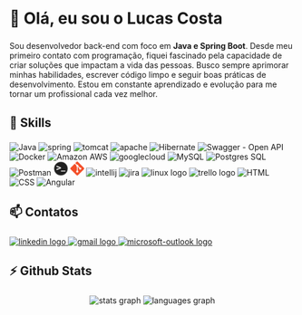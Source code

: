 ###

<h1 align="left">👋 Olá, eu sou o Lucas Costa</h1>

###

<p align="left">Sou desenvolvedor back-end com foco em <strong>Java e Spring Boot</strong>. Desde meu primeiro contato com programação, fiquei fascinado pela capacidade de criar soluções que impactam a vida das pessoas. Busco sempre aprimorar minhas habilidades, escrever código limpo e seguir boas práticas de desenvolvimento. Estou em constante aprendizado e evolução para me tornar um profissional cada vez melhor.</p>

###

<h2 align="left">🚀 Skills</h2>

###

<div align="left">

<img width="25" height="25" src="https://www.vectorlogo.zone/logos/java/java-icon.svg" title="Java" alt="Java" /></code>
<img width="25" height="25" src="https://cdn.jsdelivr.net/gh/devicons/devicon/icons/spring/spring-original-wordmark.svg" title="spring"  alt="spring"  />
<img src="https://cdn.jsdelivr.net/gh/devicons/devicon/icons/tomcat/tomcat-original.svg" height="25" title="tomcat" alt="tomcat"  />
<img src="https://cdn.jsdelivr.net/gh/devicons/devicon/icons/apache/apache-original-wordmark.svg" height="25"  title="apache" alt="apache"  />
<img width="25" height="25" src="https://www.vectorlogo.zone/logos/hibernate/hibernate-icon.svg" title="Hibernate" alt="Hibernate" /></code>
<img width="25" height="25" src="https://www.vectorlogo.zone/logos/openapis/openapis-icon.svg" title="Swagger - Open API" alt="Swagger - Open API" /></code>
<img height="25" src="https://raw.githubusercontent.com/leandrocgsi/leandrocgsi/2331dded51784b78b8b66fd83037b2f2e28943e3/svg_logos/docker_logo.svg" title="Docker" alt="Docker" />
<img width="25" height="25" src="https://github.com/leandrocgsi/leandrocgsi/blob/main/svg_logos/amazon_aws-icon.png" title="Amazon AWS" alt="Amazon AWS" /></code>
<img src="https://cdn.jsdelivr.net/gh/devicons/devicon/icons/googlecloud/googlecloud-original.svg" height="25" title="Google Cloud" alt="googlecloud"  />
<img width="25" height="25" src="https://www.vectorlogo.zone/logos/mysql/mysql-icon.svg" title="MySQL" alt="MySQL"/></code>
<img width="25" height="25" src="https://www.vectorlogo.zone/logos/postgresql/postgresql-icon.svg" title="Postgres SQL" alt="Postgres SQL"/></code>
<img width="25" height="25" src="https://www.vectorlogo.zone/logos/getpostman/getpostman-icon.svg" title="Postman" alt="Postman" /></code>
<img height="25" src="https://raw.githubusercontent.com/github/explore/80688e429a7d4ef2fca1e82350fe8e3517d3494d/topics/terminal/terminal.png" title="Terminal" alt="Terminal">
<img height="25" src="https://raw.githubusercontent.com/devicons/devicon/master/icons/git/git-original.svg" title="GIT" alt="GIT">
<img src="https://cdn.jsdelivr.net/gh/devicons/devicon/icons/intellij/intellij-original.svg" height="25" title="intellij" alt="intellij"  />
<img src="https://cdn.jsdelivr.net/gh/devicons/devicon/icons/jira/jira-original-wordmark.svg" height="25" title="Jira" alt="jira"  />
<img src="https://cdn.jsdelivr.net/gh/devicons/devicon/icons/linux/linux-original.svg" height="25" title="Linux" alt="linux logo"  />
<img src="https://cdn.jsdelivr.net/gh/devicons/devicon/icons/trello/trello-plain.svg" height="25" title="Trello" alt="trello logo"  />
<img width="25" height="25" src="https://github.com/leandrocgsi/leandrocgsi/blob/main/svg_logos/html_logo.png" title="HTML" alt="HTML" />
<img width="25" height="25" src="https://github.com/leandrocgsi/leandrocgsi/blob/main/svg_logos/css_logo.png" title="CSS" alt="CSS" />
<img width="25" height="25" src="https://raw.githubusercontent.com/leandrocgsi/leandrocgsi/main/svg_logos/angularjs-original.svg" title="Angular" alt="Angular" />

</div>

###

<h2 align="left">📫 Contatos</h2>

###

<div align="left">
  <a href="https://www.linkedin.com/in/lucascosta-br/" target="_blank">
    <img src="https://img.shields.io/static/v1?message=LinkedIn&logo=linkedin&label=&color=0077B5&logoColor=white&labelColor=&style=flat" height="20" alt="linkedin logo"  />
  </a>
  <a href="ls.coosta@hotmail.com" target="_blank">
    <img src="https://img.shields.io/static/v1?message=Gmail&logo=gmail&label=&color=D14836&logoColor=white&labelColor=&style=flat" height="20" alt="gmail logo"  />
  </a>
  <a href="ls.coosta@hotmail.com" target="_blank">
    <img src="https://img.shields.io/static/v1?message=Outlook&logo=microsoft-outlook&label=&color=0078D4&logoColor=white&labelColor=&style=flat" height="20" alt="microsoft-outlook logo"  />
  </a>
</div>

###

<h2 align="left">⚡ Github Stats</h2>

###

<div align="center">
  <img src="https://github-readme-stats.vercel.app/api?username=lucascosta-br&hide_title=false&hide_rank=false&show_icons=false&include_all_commits=true&count_private=true&disable_animations=false&theme=default&locale=en&hide_border=false&order=1" height="150" alt="stats graph"  />
  <img src="https://github-readme-stats.vercel.app/api/top-langs?username=lucascosta-br&locale=en&hide_title=false&layout=compact&card_width=320&langs_count=6&theme=default&hide_border=false&order=2" height="150" alt="languages graph"  />
</div>

###
